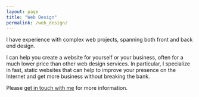 ```yaml
---
layout: page
title: "Web Design"
permalink: /web_design/
---
```


I have experience with complex web projects, spanning both front and back end design.

I can help you create a website for yourself or your business, often for a much lower price than other web design services. In particular, I specialize in fast, static websites that can help to improve your presence on the Internet and get more business without breaking the bank.

Please <a href="mailto:{{ site.email }}">get in touch with me</a> for more information.